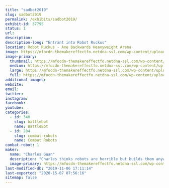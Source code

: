 ```yaml
---
title: "sadbot2019"
slug: sadbot2019
permalink: /exhibits/sadbot2019/
exhibit-id: 37795
status: 1
url: 
description:
description-long: "Entrant into Robot Ruckus"
location: Robot Ruckus - Axe Backwards Heavyweight Arena
image: https://mfocdn-themakereffectfo.netdna-ssl.com/wp-content/uploads/2019/09/sb72-mid.jpg
image-primary:
  thumbnail: https://mfocdn-themakereffectfo.netdna-ssl.com/wp-content/uploads/2019/09/sb72-mid-150x150.jpg
  medium: https://mfocdn-themakereffectfo.netdna-ssl.com/wp-content/uploads/2019/09/sb72-mid-300x169.jpg
  large: https://mfocdn-themakereffectfo.netdna-ssl.com/wp-content/uploads/2019/09/sb72-mid.jpg
  full: https://mfocdn-themakereffectfo.netdna-ssl.com/wp-content/uploads/2019/09/sb72-mid.jpg
additional-images:
website: 
email: 
twitter: 
instagram: 
facebook: 
youtube: 
categories:
  - id: 340
    slug: battlebot
    name: BattleBot
  - id: 284
    slug: combat-robots
    name: Combat Robots
combat-robot: 1
maker:
  name: "Charles Guan"
  description: "Charles thinks robots are horrible but builds them anyways. MIT Mechanical Engineering, design instructor, BattleBots contestant, fine 80s van connoisseur, and co-founder of a drone company."
  image-primary: https://mfocdn-themakereffectfo.netdna-ssl.com/wp-content/uploads/2019/09/m6ysUikjWfNM3xcqgZsF6XpX9LRs6HUI_edited-300x263.png
last-modified-db: "2019-11-06 17:11:14"
last-exported: "2020-15-07 07:56:16"
sitemap: false
---
```


